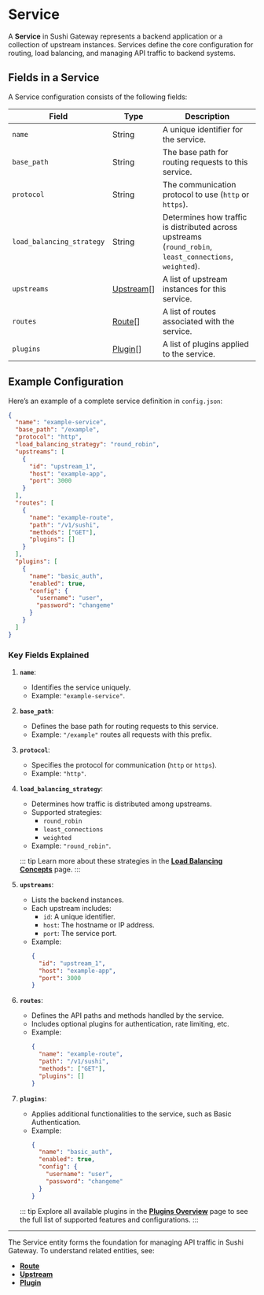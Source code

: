 # Service

A **Service** in Sushi Gateway represents a backend application or a collection of upstream instances. Services define the core configuration for routing, load balancing, and managing API traffic to backend systems.

## Fields in a Service

A Service configuration consists of the following fields:

| Field                     | Type                                  | Description                                                                                              |
| ------------------------- | ------------------------------------- | -------------------------------------------------------------------------------------------------------- |
| `name`                    | String                                | A unique identifier for the service.                                                                     |
| `base_path`               | String                                | The base path for routing requests to this service.                                                      |
| `protocol`                | String                                | The communication protocol to use (`http` or `https`).                                                   |
| `load_balancing_strategy` | String                                | Determines how traffic is distributed across upstreams (`round_robin`, `least_connections`, `weighted`). |
| `upstreams`               | [Upstream](../entities/upstream.md)[] | A list of upstream instances for this service.                                                           |
| `routes`                  | [Route](../entities/route.md)[]       | A list of routes associated with the service.                                                            |
| `plugins`                 | [Plugin](../entities/plugin.md)[]     | A list of plugins applied to the service.                                                                |

## Example Configuration

Here’s an example of a complete service definition in `config.json`:

```json
{
  "name": "example-service",
  "base_path": "/example",
  "protocol": "http",
  "load_balancing_strategy": "round_robin",
  "upstreams": [
    {
      "id": "upstream_1",
      "host": "example-app",
      "port": 3000
    }
  ],
  "routes": [
    {
      "name": "example-route",
      "path": "/v1/sushi",
      "methods": ["GET"],
      "plugins": []
    }
  ],
  "plugins": [
    {
      "name": "basic_auth",
      "enabled": true,
      "config": {
        "username": "user",
        "password": "changeme"
      }
    }
  ]
}
```

### Key Fields Explained

1. **`name`**:

   - Identifies the service uniquely.
   - Example: `"example-service"`.

2. **`base_path`**:

   - Defines the base path for routing requests to this service.
   - Example: `"/example"` routes all requests with this prefix.

3. **`protocol`**:

   - Specifies the protocol for communication (`http` or `https`).
   - Example: `"http"`.

4. **`load_balancing_strategy`**:

   - Determines how traffic is distributed among upstreams.
   - Supported strategies:
     - `round_robin`
     - `least_connections`
     - `weighted`
   - Example: `"round_robin"`.

   ::: tip
   Learn more about these strategies in the **[Load Balancing Concepts](../load-balancing.md)** page.
   :::

5. **`upstreams`**:

   - Lists the backend instances.
   - Each upstream includes:
     - `id`: A unique identifier.
     - `host`: The hostname or IP address.
     - `port`: The service port.
   - Example:
     ```json
     {
       "id": "upstream_1",
       "host": "example-app",
       "port": 3000
     }
     ```

6. **`routes`**:

   - Defines the API paths and methods handled by the service.
   - Includes optional plugins for authentication, rate limiting, etc.
   - Example:
     ```json
     {
       "name": "example-route",
       "path": "/v1/sushi",
       "methods": ["GET"],
       "plugins": []
     }
     ```

7. **`plugins`**:

   - Applies additional functionalities to the service, such as Basic Authentication.
   - Example:
     ```json
     {
       "name": "basic_auth",
       "enabled": true,
       "config": {
         "username": "user",
         "password": "changeme"
       }
     }
     ```

   ::: tip
   Explore all available plugins in the **[Plugins Overview](../../plugins/index.md)** page to see the full list of supported features and configurations.
   :::

---

The Service entity forms the foundation for managing API traffic in Sushi Gateway. To understand related entities, see:

- **[Route](../entities/route.md)**
- **[Upstream](../entities/upstream.md)**
- **[Plugin](../entities/plugin.md)**
